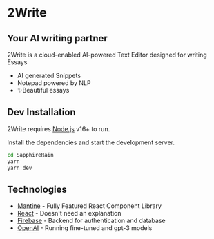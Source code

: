 # 2Write
## Your AI writing partner


2Write is a cloud-enabled AI-powered Text Editor designed for writing Essays

- AI generated Snippets
- Notepad powered by NLP
- ✨Beautiful essays

## Dev Installation

2Write requires [Node.js](https://nodejs.org/) v16+ to run.

Install the dependencies and start the development server.

```sh
cd SapphireRain
yarn
yarn dev
```

## Technologies

- [Mantine](https://mantine.dev) - Fully Featured React Component Library
- [React](reactjs.org) - Doesn't need an explanation
- [Firebase](firebase.google.com) - Backend for authentication and database
- [OpenAI](openai.com) - Running fine-tuned and gpt-3 models

